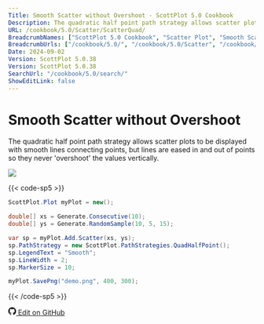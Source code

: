 ```yaml
---
Title: Smooth Scatter without Overshoot - ScottPlot 5.0 Cookbook
Description: The quadratic half point path strategy allows scatter plots to be displayed with smooth lines connecting points, but lines are eased in and out of points so they never 'overshoot' the values vertically.
URL: /cookbook/5.0/Scatter/ScatterQuad/
BreadcrumbNames: ["ScottPlot 5.0 Cookbook", "Scatter Plot", "Smooth Scatter without Overshoot"]
BreadcrumbUrls: ["/cookbook/5.0/", "/cookbook/5.0/Scatter", "/cookbook/5.0/Scatter/ScatterQuad"]
Date: 2024-09-02
Version: ScottPlot 5.0.38
Version: ScottPlot 5.0.38
SearchUrl: "/cookbook/5.0/search/"
ShowEditLink: false
---
```


# Smooth Scatter without Overshoot


The quadratic half point path strategy allows scatter plots to be displayed with smooth lines connecting points, but lines are eased in and out of points so they never 'overshoot' the values vertically.

[![](/cookbook/5.0/images/ScatterQuad.png?240902145058)](/cookbook/5.0/images/ScatterQuad.png?240902145058)

{{< code-sp5 >}}

```cs
ScottPlot.Plot myPlot = new();

double[] xs = Generate.Consecutive(10);
double[] ys = Generate.RandomSample(10, 5, 15);

var sp = myPlot.Add.Scatter(xs, ys);
sp.PathStrategy = new ScottPlot.PathStrategies.QuadHalfPoint();
sp.LegendText = "Smooth";
sp.LineWidth = 2;
sp.MarkerSize = 10;

myPlot.SavePng("demo.png", 400, 300);

```

{{< /code-sp5 >}}

<a href='https://github.com/ScottPlot/ScottPlot/blob/main/src/ScottPlot5/ScottPlot5%20Cookbook/Recipes/PlotTypes/Scatter.cs'><svg xmlns="http://www.w3.org/2000/svg" width="16" height="16" fill="currentColor" class="mb-1 bi bi-github" viewBox="0 0 16 16">
  <path d="M8 0C3.58 0 0 3.58 0 8c0 3.54 2.29 6.53 5.47 7.59.4.07.55-.17.55-.38 0-.19-.01-.82-.01-1.49-2.01.37-2.53-.49-2.69-.94-.09-.23-.48-.94-.82-1.13-.28-.15-.68-.52-.01-.53.63-.01 1.08.58 1.23.82.72 1.21 1.87.87 2.33.66.07-.52.28-.87.51-1.07-1.78-.2-3.64-.89-3.64-3.95 0-.87.31-1.59.82-2.15-.08-.2-.36-1.02.08-2.12 0 0 .67-.21 2.2.82.64-.18 1.32-.27 2-.27s1.36.09 2 .27c1.53-1.04 2.2-.82 2.2-.82.44 1.1.16 1.92.08 2.12.51.56.82 1.27.82 2.15 0 3.07-1.87 3.75-3.65 3.95.29.25.54.73.54 1.48 0 1.07-.01 1.93-.01 2.2 0 .21.15.46.55.38A8.01 8.01 0 0 0 16 8c0-4.42-3.58-8-8-8"/>
</svg> Edit on GitHub</a>

